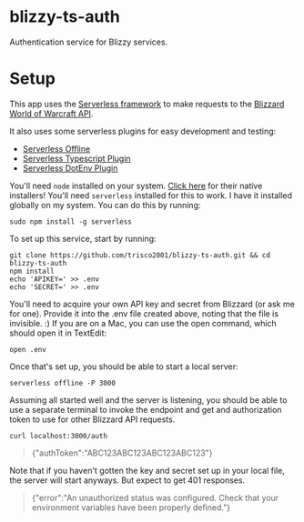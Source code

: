 # blizzy-ts-auth
Authentication service for Blizzy services. 

# Setup
This app uses the [Serverless framework](https://github.com/serverless/serverless) to make requests to the [Blizzard World of Warcraft API](https://develop.battle.net).

It also uses some serverless plugins for easy development and testing: 
- [Serverless Offline](https://www.npmjs.com/package/serverless-offline)
- [Serverless Typescript Plugin](https://www.npmjs.com/package/serverless-plugin-typescript)
- [Serverless DotEnv Plugin](https://www.npmjs.com/package/serverless-dotenv-plugin)

You'll need `node` installed on your system. [Click here](https://nodejs.org/en/download/) for their native installers! You'll need `serverless` installed for this to work. I have it installed globally on my system. You can do this by running:
```
sudo npm install -g serverless
```

To set up this service, start by running:
```
git clone https://github.com/trisco2001/blizzy-ts-auth.git && cd blizzy-ts-auth
npm install
echo 'APIKEY=' >> .env
echo 'SECRET=' >> .env
```

You'll need to acquire your own API key and secret from Blizzard (or ask me for one). Provide it into the .env file created above, noting that the file is invisible. :) If you are on a Mac, you can use the open command, which should open it in TextEdit:
```
open .env
```

Once that's set up, you should be able to start a local server:
```
serverless offline -P 3000
```

Assuming all started well and the server is listening, you should be able to use a separate terminal to invoke the endpoint and get and authorization token to use for other Blizzard API requests.

```
curl localhost:3000/auth
```
> {"authToken":"ABC123ABC123ABC123ABC123"}

Note that if you haven't gotten the key and secret set up in your local file, the server will start anyways. But expect to get 401 responses.

> {"error":"An unauthorized status was configured. Check that your environment variables have been properly defined."}
